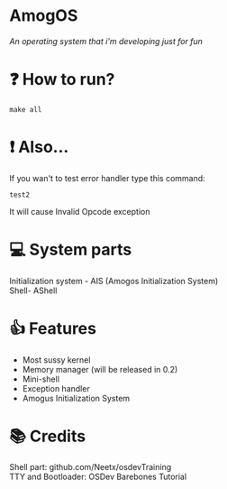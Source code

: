# AmogOS
###### An operating system that i'm developing just for fun

# ❓ How to run?

```make all```

# ❗️ Also...
If you wan't to test error handler type this command:
```
test2
```
It will cause Invalid Opcode exception

# 💻 System parts
Initialization system - AIS (Amogos Initialization System)
<br />
Shell- AShell

# 👍 Features
- Most sussy kernel
- Memory manager (will be released in 0.2)
- Mini-shell
- Exception handler
- Amogus Initialization System

# 📚 Credits

Shell part: github.com/Neetx/osdevTraining
<br />
TTY and Bootloader: OSDev Barebones Tutorial
